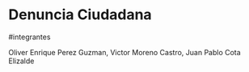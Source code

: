 # Denuncia Ciudadana
 
 
#integrantes

Oliver Enrique Perez Guzman,
Victor Moreno Castro,
Juan Pablo Cota Elizalde
